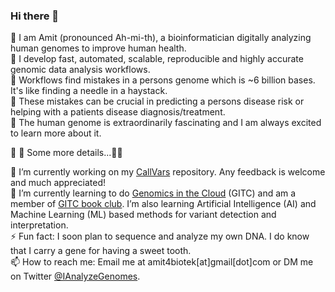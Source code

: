 ### Hi there 👋

🧬 I am Amit (pronounced Ah-mi-th), a bioinformatician digitally analyzing human genomes to improve human health.\
🧬 I develop fast, automated, scalable, reproducible and highly accurate genomic data analysis workflows.\
🧬 Workflows find mistakes in a persons genome which is ~6 billion bases. It's like finding a needle in a haystack.\
🧬 These mistakes can be crucial in predicting a persons disease risk or helping with a patients disease diagnosis/treatment.\
🧬 The human genome is extraordinarily fascinating and I am always excited to learn more about it.

🧬 🧬 Some more details...🧬🧬  

🔭 I’m currently working on my [CallVars](https://github.com/IAnalyzeGenomes/CallVars) repository. Any feedback is welcome and much appreciated!\
🌱 I’m currently learning to do [Genomics in the Cloud](https://www.amazon.com/Genomics-Cloud-GATK-Spark-Docker/dp/1491975199/ref=sr_1_1?crid=LXSZSO8B3D7J&dchild=1&keywords=genomics+in+the+cloud&qid=1609662594&s=books&sprefix=genomics+in+%2Caps%2C183&sr=1-1) (GITC) and am a member of [GITC book club](https://www.youtube.com/channel/UCtdwGKTSsRQZgAO6D79lSPA). I’m also learning Artificial Intelligence (AI) and Machine Learning (ML) based methods for variant detection and interpretation.\
⚡ Fun fact: I soon plan to sequence and analyze my own DNA. I do know that I carry a gene for having a sweet tooth. \
📫 How to reach me: Email me at amit4biotek[at]gmail[dot]com or DM me on Twitter [@IAnalyzeGenomes](https://twitter.com/IAnalyzeGenomes).
